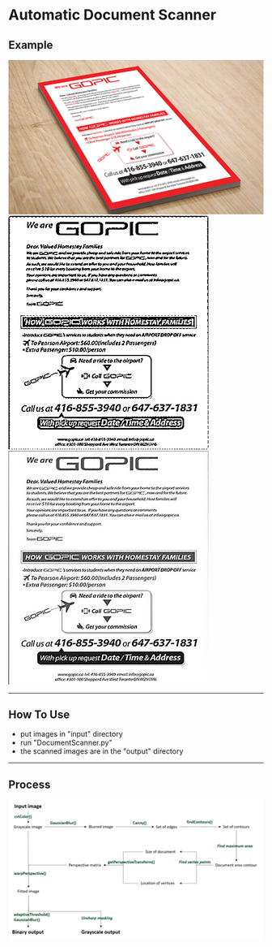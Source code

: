 # Automatic Document Scanner

## Example

![](./imgs/in4.png)
![](./imgs/out4_1.jpg)
![](./imgs/out4_2.jpg)

-----------------------
## How To Use
- put images in "input" directory
- run "DocumentScanner.py"
- the scanned images are in the "output" directory
-----------------------
## Process
![abstract](./imgs/abstract.png)
